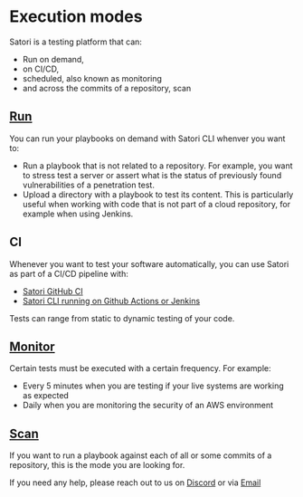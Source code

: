 # Execution modes

Satori is a testing platform that can:

- Run on demand,
- on CI/CD,
- scheduled, also known as monitoring
- and across the commits of a repository, scan

## [Run](run.md)

You can run your playbooks on demand with Satori CLI whenver you want to:

- Run a playbook that is not related to a repository. For example, you want to stress test a server or assert what is the status of previously found vulnerabilities of a penetration test.
- Upload a directory with a playbook to test its content. This is particularly useful when working with code that is not part of a cloud repository, for example when using Jenkins.

## CI

Whenever you want to test your software automatically, you can use Satori as part of a CI/CD pipeline with:
- [Satori GitHub CI](ci/github.md)
- [Satori CLI running on Github Actions or Jenkins](ci/gitlab.md)

Tests can range from static to dynamic testing of your code.

## [Monitor](monitor.md)

Certain tests must be executed with a certain frequency. For example:

- Every 5 minutes when you are testing if your live systems are working as expected
- Daily when you are monitoring the security of an AWS environment

## [Scan](scan.md)

If you want to run a playbook against each of all or some commits of a repository, this is the mode you are looking for.

If you need any help, please reach out to us on [Discord](https://discord.gg/F6Uzz7fc2s) or via [Email](mailto:support@satori-ci.com)
